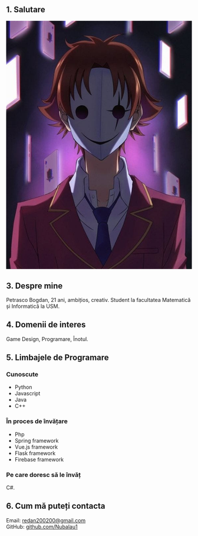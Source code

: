 ## 1. Salutare

![2.](images/avatar.jpg)

## 3. Despre mine

Petrasco Bogdan, 21 ani, ambițios, creativ. Student la facultatea Matematică și Informatică la USM.

## 4. Domenii de interes

Game Design, Programare, Înotul.

## 5. Limbajele de Programare

### Cunoscute

- Python
- Javascript
- Java
- C++

### În proces de învățare

- Php
- Spring framework
- Vue.js framework
- Flask framework
- Firebase framework

### Pe care doresc să le învăț

C#.

## 6. Cum mă puteți contacta

Email: redan200200@gmail.com  
GitHub: [github.com/Nubalau1](https://github.com/Nubalau1)

